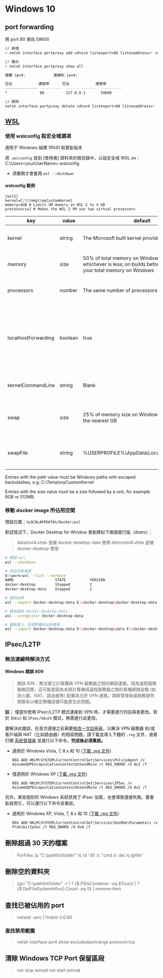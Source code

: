 # Windows 10

## port forwarding

將 port 80 導向 59600

```bash
// 新增
> netsh interface portproxy add v4tov4 listenport=80 listenaddress=* connectport=59600 connectaddress=127.0.0.1

// 顯示
> netsh interface portproxy show all

接聽 ipv4:             連線到 ipv4:

位址            連接埠      位址            連接埠
--------------- ----------  --------------- ----------
*               80          127.0.0.1       59600

// 刪除
netsh interface portproxy delete v4tov4 listenport=80 listenaddress=*
```

## [WSL](https://docs.microsoft.com/en-us/windows/wsl/wsl-config#wsl-2-settings)

### 使用 wslconfig 設定全域選項

適用于 Windows 組建 19041 和更新版本

將 `.wslconfig` 放到 [使用者] 資料夾的根目錄中，以設定全域 WSL ex：C:\Users\<yourUserName>\.wslconfig

* 須重開才會套用 `wsl --shutdown`

#### wslconfig 範例

```config
[wsl2]
kernel=C:\\temp\\myCustomKernel
memory=4GB # Limits VM memory in WSL 2 to 4 GB
processors=2 # Makes the WSL 2 VM use two virtual processors
```

| key                 | value   | default                                                                                                               | notes                                                                                                                              |
| ------------------- | ------- | --------------------------------------------------------------------------------------------------------------------- | ---------------------------------------------------------------------------------------------------------------------------------- |
| kernel              | string  | The Microsoft built kernel provided inbox                                                                             | An absolute Windows path to a custom Linux kernel.                                                                                 |
| memory              | size    | 50% of total memory on Windows or 8GB, whichever is less; on builds before 20175: 80% of your total memory on Windows | How much memory to assign to the WSL 2 VM.                                                                                         |
| processors          | number  | The same number of processors on Windows                                                                              | How many processors to assign to the WSL 2 VM.                                                                                     |
| localhostForwarding | boolean | true                                                                                                                  | Boolean specifying if ports bound to wildcard or localhost in the WSL 2 VM should be connectable from the host via localhost:port. |
| kernelCommandLine   | string  | Blank                                                                                                                 | Additional kernel command line arguments.                                                                                          |
| swap                | size    | 25% of memory size on Windows rounded up to the nearest GB                                                            | How much swap space to add to the WSL 2 VM, 0 for no swap file.                                                                    |
| swapFile            | string  | %USERPROFILE%\AppData\Local\Temp\swap.vhdx                                                                            | An absolute Windows path to the swap virtual hard disk.                                                                            |

Entries with the path value must be Windows paths with escaped backslashes, e.g: C:\\Temp\\myCustomKernel

Entries with the size value must be a size followed by a unit, for example 8GB or 512MB.

### 移動 docker image 所佔用空間

預設位置：`%LOCALAPPDATA%/Docker/wsl`

默認情況下，Docker Desktop for Window 會創建如下兩個發行版（distro）：

> data/ext4.vhdx 是被 docker-desktop-data 使用
> distro/ext4.vhdx 是被 docker-desktop 使用

```bash
# 關閉 wsl
wsl --shutdown

# 列出所有資源
D:\work>wsl --list --verbose
NAME                   STATE           VERSION
docker-desktop         Stopped         2
docker-desktop-data    Stopped         2

# 備份出來
wsl --export docker-desktop-data E:\docker-desktop\docker-desktop-data.tar

# 移除當前 docker-desktop-data
wsl --unregister docker-desktop-data

# 重新匯入，記得把備份出的移除
wsl --import docker-desktop-data E:\docker-desktop\data E:\docker-desktop\docker-desktop-data.tar --version 2
```

## IPsec/L2TP

### 無法連線時解決方式

#### Windows 錯誤 809

> 錯誤 809：無法建立計算機與 VPN 服務器之間的網路連接，因為遠程服務器無回應。這可能是因為未將計算機與遠程服務器之間的某種網路設備 (如防火牆、NAT、路由器等) 配置為允許 VPN 連接。請與管理員或服務提供商聯系以確定哪種設備可能產生此問題。

**註：** 僅當你使用 IPsec/L2TP 模式連接到 VPN 時，才需要進行的註冊表更改。對於 `IKEv2` 和 `IPsec/XAuth` 模式，無需進行此更改。

要解決此錯誤，在首次連接之前需要[修改一次註冊表](https://documentation.meraki.com/MX-Z/Client_VPN/Troubleshooting_Client_VPN#Windows_Error_809)，以解決 VPN 服務器 和/或 客戶端與 NAT（比如路由器）的相容問題。請下載並導入下麵的 `.reg` 文件，或者打開 [系統管理員](http://www.cnblogs.com/xxcanghai/p/4610054.html) 並運行以下命令。**完成後必須重啟。**

* 適用於 Windows Vista, 7, 8.x 和 10 ([下載 .reg 文件](https://dl.ls20.com/reg-files/v1/Fix_VPN_Error_809_Windows_Vista_7_8_10_Reboot_Required.reg))

  ```console
  REG ADD HKLM\SYSTEM\CurrentControlSet\Services\PolicyAgent /v AssumeUDPEncapsulationContextOnSendRule /t REG_DWORD /d 0x2 /f
  ```

* 僅適用於 Windows XP ([下載 .reg 文件](https://dl.ls20.com/reg-files/v1/Fix_VPN_Error_809_Windows_XP_ONLY_Reboot_Required.reg))

  ```console
  REG ADD HKLM\SYSTEM\CurrentControlSet\Services\IPSec /v AssumeUDPEncapsulationContextOnSendRule /t REG_DWORD /d 0x2 /f
  ```

另外，某些個別的 Windows 系統禁用了 IPsec 加密，也會導致連接失敗。要重新啟用它，可以運行以下命令並重啟。

* 適用於 Windows XP, Vista, 7, 8.x 和 10 ([下載 .reg 文件](https://dl.ls20.com/reg-files/v1/Fix_VPN_Error_809_Allow_IPsec_Reboot_Required.reg))

  ```console
  REG ADD HKLM\SYSTEM\CurrentControlSet\Services\RasMan\Parameters /v ProhibitIpSec /t REG_DWORD /d 0x0 /f
  ```

## 刪除超過 30 天的檔案

> ForFiles /p "C:\path\to\folder" /s /d -30 /c "cmd /c del /q @file"

## 刪除空的資料夾

> (gci "C:\path\to\folder" -r | ? {$_.PSIsContainer -eq $True}) | ?{$_.GetFileSystemInfos().Count -eq 0} | remove-item

## 查找已被佔用的 port

> netstat -ano | findstr 0.0:80

### 查找禁用範圍

> netsh interface ipv4 show excludedportrange protocol=tcp

## 清除 Windows TCP Port 保留區段

> net stop winnat
> net start winnat